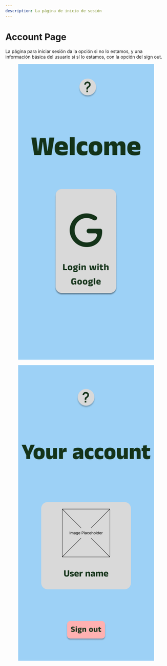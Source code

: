 ```yaml
---
description: La página de inicio de sesión
---
```


# Account Page

La página para iniciar sesión da la opción si no lo estamos, y una información básica del usuario si sí lo estamos, con la opción del sign out.

<figure><img src="../.gitbook/assets/Login Page.png" alt=""><figcaption></figcaption></figure>

<figure><img src="../.gitbook/assets/Login Page-1 (2).png" alt=""><figcaption></figcaption></figure>
